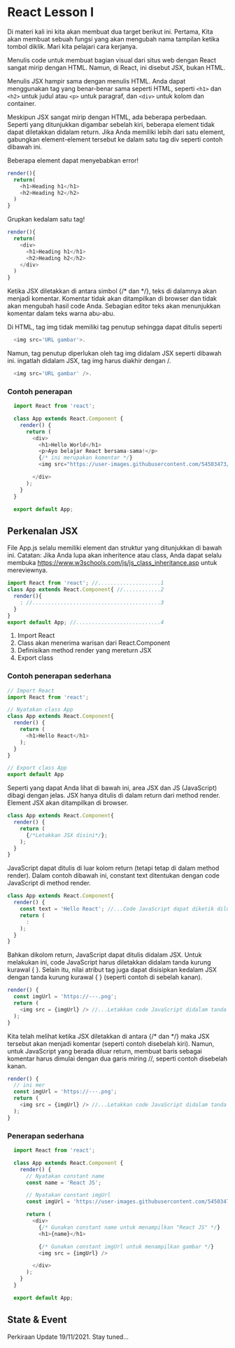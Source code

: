 # React Lesson I

Di materi kali ini kita akan membuat dua target berikut ini. Pertama, Kita akan membuat sebuah fungsi yang akan mengubah nama tampilan ketika tombol diklik. 
Mari kita pelajari cara kerjanya.

Menulis code untuk membuat bagian visual dari situs web dengan React sangat mirip dengan HTML. Namun, di React, ini disebut JSX, bukan HTML.

Menulis JSX hampir sama dengan menulis HTML. Anda dapat menggunakan tag yang benar-benar sama seperti HTML, seperti ```<h1>``` dan ```<h2>``` untuk judul atau ```<p>``` untuk paragraf, dan ```<div>``` untuk kolom dan container.

Meskipun JSX sangat mirip dengan HTML, ada beberapa perbedaan. Seperti yang ditunjukkan digambar sebelah kiri, beberapa element tidak dapat diletakkan didalam return. Jika Anda memiliki lebih dari satu element, gabungkan element-element tersebut ke dalam satu tag div seperti contoh dibawah ini.

Beberapa element dapat menyebabkan error!

```js
render(){
  return(
    <h1>Heading h1</h1>
    <h2>Heading h2</h2>
  )
}
```

Grupkan kedalam satu tag!

```js
render(){
  return(
    <div>
      <h1>Heading h1</h1>
      <h2>Heading h2</h2>
    </div>
  )
}
```

Ketika JSX diletakkan di antara simbol {/* dan */}, teks di dalamnya akan menjadi komentar. Komentar tidak akan ditampilkan di browser dan tidak akan mengubah hasil code Anda. Sebagian editor teks akan menunjukkan komentar dalam teks warna abu-abu.
  
Di HTML, tag img tidak memiliki tag penutup sehingga dapat ditulis seperti 
```php
  <img src='URL gambar'>. 
```
  Namun, tag penutup diperlukan oleh tag img didalam JSX seperti dibawah ini. ingatlah didalam JSX, tag img harus diakhir dengan /.
```php
  <img src='URL gambar' />. 
```

### Contoh penerapan
```js
  import React from 'react';

  class App extends React.Component {
    render() {
      return (
        <div>
          <h1>Hello World</h1>
          <p>Ayo belajar React bersama-sama!</p>
          {/* ini merupakan komentar */}
          <img src="https://user-images.githubusercontent.com/54503473/142431930-24f9b220-3546-4b48-af91-9860d0b0c774.png" />

        </div>
      );
    }
  }

  export default App;
```

## Perkenalan JSX

File App.js selalu memiliki element dan struktur yang ditunjukkan di bawah ini. Catatan: Jika Anda lupa akan inheritence atau class, Anda dapat selalu membuka https://www.w3schools.com/js/js_class_inheritance.asp untuk mereviewnya.

```js
import React from 'react'; //....................1
class App extends React.Component{ //............2
  render(){
    : //.........................................3
  }
}
export default App; //...........................4
```

1. Import React
2. Class akan menerima warisan dari React.Component
3. Definisikan method render yang mereturn JSX
4. Export class


### Contoh penerapan sederhana

```js
// Import React
import React from 'react';

// Nyatakan class App
class App extends React.Component{
  render() {
    return (
      <h1>Hello React</h1>
    );
  }
}

// Export class App 
export default App
```

Seperti yang dapat Anda lihat di bawah ini, area JSX dan JS (JavaScript) dibagi dengan jelas. JSX hanya ditulis di dalam return dari method render. Element JSX akan ditampilkan di browser.

```js
class App extends React.Component{
  render() {
    return (
      {/*Letakkan JSX disini*/};
    );
  }
}
```

JavaScript dapat ditulis di luar kolom return (tetapi tetap di dalam method render). Dalam contoh dibawah ini, constant text ditentukan dengan code JavaScript di method render.
  
```js
class App extends React.Component{
  render() {
    const text = 'Hello React'; //...Code JavaScript dapat diketik diluar return
    return (
      :  
    );
  }
}
```

Bahkan dikolom return, JavaScript dapat ditulis didalam JSX. Untuk melakukan ini, code JavaScript harus diletakkan didalam tanda kurung kurawal { }. Selain itu, nilai atribut tag juga dapat disisipkan kedalam JSX dengan tanda kurung kurawal { } (seperti contoh di sebelah kanan).
  
```js
render() {
  const imgUrl = 'https://---.png'; 
  return (
    <img src = {imgUrl} /> //...Letakkan code JavaScript didalam tanda kurung kurawal { }
  );
}
```

Kita telah melihat ketika JSX diletakkan di antara {/* dan */} maka JSX tersebut akan menjadi komentar (seperti contoh disebelah kiri). Namun, untuk JavaScript yang berada diluar return, membuat baris sebagai komentar harus dimulai dengan dua garis miring //, seperti contoh disebelah kanan.
  
```js
render() {
  // ini mer
  const imgUrl = 'https://---.png'; 
  return (
    <img src = {imgUrl} /> //...Letakkan code JavaScript didalam tanda kurung kurawal { }
  );
}
```

### Penerapan sederhana

```js
  import React from 'react';

  class App extends React.Component {
    render() {
      // Nyatakan constant name 
      const name = 'React JS';

      // Nyatakan constant imgUrl 
      const imgUrl = 'https://user-images.githubusercontent.com/54503473/142431930-24f9b220-3546-4b48-af91-9860d0b0c774.png'

      return (
        <div>
          {/* Gunakan constant name untuk menampilkan "React JS" */}
          <h1>{name}</h1>

          {/* Gunakan constant imgUrl untuk menampilkan gambar */}
          <img src = {imgUrl} />

        </div>
      );
    }
  }

  export default App;
```

## State & Event

Perkiraan Update 19/11/2021. Stay tuned...

